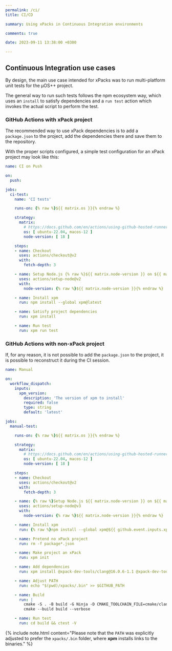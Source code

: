 ```yaml
---
permalink: /ci/
title: CI/CD

summary: Using xPacks in Continuous Integration environments

comments: true

date: 2023-09-11 13:38:00 +0300

---
```


## Continuous Integration use cases

By design, the main use case intended for xPacks was to run
multi-platform unit tests for the µOS++ project.

The general way to run such tests follows the npm ecosystem way,
which uses an `install` to satisfy dependencies and a `run test`
action which invokes the actual script to perform the test.

### GitHub Actions with xPack project

The recommended way to use xPack dependencies is to add a `package.json`
to the project, add the dependencies there and save them to the repository.

With the proper scripts configured, a simple test
configuration for an xPack project may look like this:

```yml
name: CI on Push

on:
  push:

jobs:
  ci-test:
    name: 'CI tests'

    runs-on: {% raw %}${{ matrix.os }}{% endraw %}

    strategy:
      matrix:
        # https://docs.github.com/en/actions/using-github-hosted-runners/about-github-hosted-runners
        os: [ ubuntu-22.04, macos-12 ]
        node-version: [ 18 ]

    steps:
    - name: Checkout
      uses: actions/checkout@v2
      with:
        fetch-depth: 3

    - name: Setup Node.js {% raw %}${{ matrix.node-version }} on ${{ matrix.os }}{% endraw %}
      uses: actions/setup-node@v2
      with:
        node-version: {% raw %}${{ matrix.node-version }}{% endraw %}

    - name: Install xpm
      run: npm install --global xpm@latest

    - name: Satisfy project dependencies
      run: xpm install

    - name: Run test
      run: xpm run test
```

### GitHub Actions with non-xPack project

If, for any reason, it is not possible to add the `package.json` to the
project, it is possible to reconstruct it during the CI session.

```yml
name: Manual

on:
  workflow_dispatch:
    inputs:
      xpm_version:
        description: 'The version of xpm to install'
        required: false
        type: string
        default: 'latest'

jobs:
  manual-test:

    runs-on: {% raw %}${{ matrix.os }}{% endraw %}

    strategy:
      matrix:
        # https://docs.github.com/en/actions/using-github-hosted-runners/about-github-hosted-runners
        os: [ ubuntu-22.04, macos-12 ]
        node-version: [ 18 ]

    steps:
    - name: Checkout
      uses: actions/checkout@v2
      with:
        fetch-depth: 3

    - name: {% raw %}Setup Node.js ${{ matrix.node-version }} on ${{ matrix.os }}{% endraw %}
      uses: actions/setup-node@v3
      with:
        node-version: {% raw %}${{ matrix.node-version }}{% endraw %}

    - name: Install xpm
      run: {% raw %}npm install --global xpm@${{ github.event.inputs.xpm_version }}{% endraw %}

    - name: Pretend no xPack project
      run: rm -f package*.json

    - name: Make project an xPack
      run: xpm init

    - name: Add dependencies
      run: xpm install @xpack-dev-tools/clang@16.0.6-1.1 @xpack-dev-tools/cmake@3.26.5-1.1 @xpack-dev-tools/ninja-build@1.11.1-3.1

    - name: Adjust PATH
      run: echo "$(pwd)/xpacks/.bin" >> $GITHUB_PATH

    - name: Build
      run: |
        cmake -S . -B build -G Ninja -D CMAKE_TOOLCHAIN_FILE=cmake/clang.cmake
        cmake --build build --verbose

    - name: Run test
      run: cd build && ctest -V
```

{% include note.html content="Please note that the `PATH` was explicitly
adjusted to prefer the `xpacks/.bin` folder, where **xpm** installs links to
the binaries." %}
